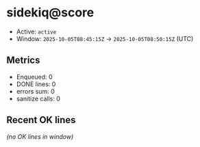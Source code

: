 # sidekiq@score

- Active: `active`
- Window: `2025-10-05T08:45:15Z` → `2025-10-05T08:50:15Z` (UTC)

## Metrics
- Enqueued: 0
- DONE lines: 0
- errors sum: 0
- sanitize calls: 0

## Recent OK lines
_(no OK lines in window)_
